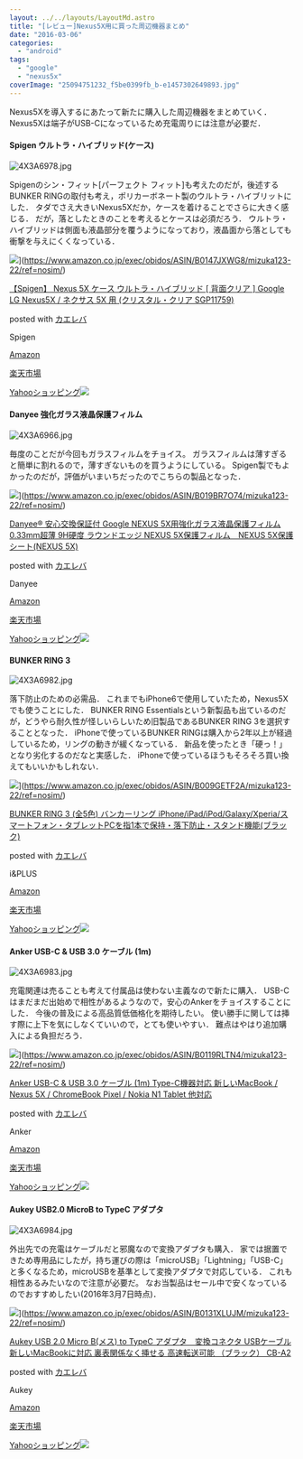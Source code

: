 ```yaml
---
layout: ../../layouts/LayoutMd.astro
title: "[レビュー]Nexus5X用に買った周辺機器まとめ"
date: "2016-03-06"
categories: 
  - "android"
tags: 
  - "google"
  - "nexus5x"
coverImage: "25094751232_f5be0399fb_b-e1457302649893.jpg"
---
```


Nexus5Xを導入するにあたって新たに購入した周辺機器をまとめていく． Nexus5Xは端子がUSB-Cになっているため充電周りには注意が必要だ．

#### Spigen ウルトラ・ハイブリッド(ケース)

![4X3A6978.jpg](/archive/images/25094751232_f5be0399fb_b.jpg)
<script async src="//embedr.flickr.com/assets/client-code.js" charset="utf-8"></script>

Spigenのシン・フィット\[パーフェクト フィット\]も考えたのだが，後述するBUNKER RINGの取付も考え，ポリカーボネート製のウルトラ・ハイブリットにした． タダでさえ大きいNexus5Xだか，ケースを着けることでさらに大きく感じる． だが，落としたときのことを考えるとケースは必須だろう． ウルトラ・ハイブリッドは側面も液晶部分を覆うようになっており，液晶面から落としても衝撃を与えにくくなっている．

![](/archive/images/51wWtpCyZ3L._SL160_.jpg)](https://www.amazon.co.jp/exec/obidos/ASIN/B0147JXWG8/mizuka123-22/ref=nosim/)

[【Spigen】 Nexus 5X ケース ウルトラ・ハイブリッド \[ 背面クリア \] Google LG Nexus5X / ネクサス 5X 用 (クリスタル・クリア SGP11759)](https://www.amazon.co.jp/exec/obidos/ASIN/B0147JXWG8/mizuka123-22/ref=nosim/)

posted with [カエレバ](http://kaereba.com)

Spigen

[Amazon](http://www.amazon.co.jp/gp/search?keywords=%81ySpigen%81z%20Nexus%205X%20%83P%81%5B%83X%20%83E%83%8B%83g%83%89%81E%83n%83C%83u%83%8A%83b%83h%20%5B%20%94w%96%CA%83N%83%8A%83A%20%5D%20Google%20LG%20Nexus5X%20%2F%20%83l%83N%83T%83X%205X%20%97p%20%28%83N%83%8A%83X%83%5E%83%8B%81E%83N%83%8A%83A%20SGP11759%29&__mk_ja_JP=%83J%83%5E%83J%83i&tag=mizuka123-22)

[楽天市場](http://hb.afl.rakuten.co.jp/hgc/032b53ee.4b34c5ee.0f4a541e.f440145e/?pc=http%3A%2F%2Fsearch.rakuten.co.jp%2Fsearch%2Fmall%2F%25E3%2580%2590Spigen%25E3%2580%2591%2520Nexus%25205X%2520%25E3%2582%25B1%25E3%2583%25BC%25E3%2582%25B9%2520%25E3%2582%25A6%25E3%2583%25AB%25E3%2583%2588%25E3%2583%25A9%25E3%2583%25BB%25E3%2583%258F%25E3%2582%25A4%25E3%2583%2596%25E3%2583%25AA%25E3%2583%2583%25E3%2583%2589%2520%255B%2520%25E8%2583%258C%25E9%259D%25A2%25E3%2582%25AF%25E3%2583%25AA%25E3%2582%25A2%2520%255D%2520Google%2520LG%2520Nexus5X%2520%252F%2520%25E3%2583%258D%25E3%2582%25AF%25E3%2582%25B5%25E3%2582%25B9%25205X%2520%25E7%2594%25A8%2520%2528%25E3%2582%25AF%25E3%2583%25AA%25E3%2582%25B9%25E3%2582%25BF%25E3%2583%25AB%25E3%2583%25BB%25E3%2582%25AF%25E3%2583%25AA%25E3%2582%25A2%2520SGP11759%2529%2F-%2Ff.1-p.1-s.1-sf.0-st.A-v.2%3Fx%3D0%26scid%3Daf_ich_link_urltxt%26m%3Dhttp%3A%2F%2Fm.rakuten.co.jp%2F)

[Yahooショッピング![](//ad.jp.ap.valuecommerce.com/servlet/gifbanner?sid=3066752&pid=881990642)](//ck.jp.ap.valuecommerce.com/servlet/referral?sid=3066752&pid=881990642&vc_url=http%3A%2F%2Fsearch.shopping.yahoo.co.jp%2Fsearch%3Fp%3D%25E3%2580%2590Spigen%25E3%2580%2591%2520Nexus%25205X%2520%25E3%2582%25B1%25E3%2583%25BC%25E3%2582%25B9%2520%25E3%2582%25A6%25E3%2583%25AB%25E3%2583%2588%25E3%2583%25A9%25E3%2583%25BB%25E3%2583%258F%25E3%2582%25A4%25E3%2583%2596%25E3%2583%25AA%25E3%2583%2583%25E3%2583%2589%2520%255B%2520%25E8%2583%258C%25E9%259D%25A2%25E3%2582%25AF%25E3%2583%25AA%25E3%2582%25A2%2520%255D%2520Google%2520LG%2520Nexus5X%2520%252F%2520%25E3%2583%258D%25E3%2582%25AF%25E3%2582%25B5%25E3%2582%25B9%25205X%2520%25E7%2594%25A8%2520%2528%25E3%2582%25AF%25E3%2583%25AA%25E3%2582%25B9%25E3%2582%25BF%25E3%2583%25AB%25E3%2583%25BB%25E3%2582%25AF%25E3%2583%25AA%25E3%2582%25A2%2520SGP11759%2529)

#### Danyee 強化ガラス液晶保護フィルム

![4X3A6966.jpg](/archive/images/25119763741_f4806d8aa3_b.jpg)
<script async src="//embedr.flickr.com/assets/client-code.js" charset="utf-8"></script>

毎度のことだが今回もガラスフィルムをチョイス。 ガラスフィルムは薄すぎると簡単に割れるので，薄すぎないものを買うようにしている。 Spigen製でもよかったのだが，評価がいまいちだったのでこちらの製品となった．

![](/archive/images/51ZCfFkhn2L._SL160_.jpg)](https://www.amazon.co.jp/exec/obidos/ASIN/B019BR7O74/mizuka123-22/ref=nosim/)

[Danyee® 安心交換保証付 Google NEXUS 5X用強化ガラス液晶保護フィルム 0.33mm超薄 9H硬度 ラウンドエッジ NEXUS 5X保護フィルム　NEXUS 5X保護シート(NEXUS 5X)](https://www.amazon.co.jp/exec/obidos/ASIN/B019BR7O74/mizuka123-22/ref=nosim/)

posted with [カエレバ](http://kaereba.com)

Danyee

[Amazon](http://www.amazon.co.jp/gp/search?keywords=Danyee%3F%20%88%C0%90S%8C%F0%8A%B7%95%DB%8F%D8%95t%20Google%20NEXUS%205X%97p%8B%AD%89%BB%83K%83%89%83X%89t%8F%BB%95%DB%8C%EC%83t%83B%83%8B%83%80%200.33mm%92%B4%94%96%209H%8Dd%93x%20%83%89%83E%83%93%83h%83G%83b%83W%20NEXUS%205X%95%DB%8C%EC%83t%83B%83%8B%83%80%81%40NEXUS%205X%95%DB%8C%EC%83V%81%5B%83g%28NEXUS%205X%29&__mk_ja_JP=%83J%83%5E%83J%83i&tag=mizuka123-22)

[楽天市場](http://hb.afl.rakuten.co.jp/hgc/032b53ee.4b34c5ee.0f4a541e.f440145e/?pc=http%3A%2F%2Fsearch.rakuten.co.jp%2Fsearch%2Fmall%2FDanyee%25C2%25AE%2520%25E5%25AE%2589%25E5%25BF%2583%25E4%25BA%25A4%25E6%258F%259B%25E4%25BF%259D%25E8%25A8%25BC%25E4%25BB%2598%2520Google%2520NEXUS%25205X%25E7%2594%25A8%25E5%25BC%25B7%25E5%258C%2596%25E3%2582%25AC%25E3%2583%25A9%25E3%2582%25B9%25E6%25B6%25B2%25E6%2599%25B6%25E4%25BF%259D%25E8%25AD%25B7%25E3%2583%2595%25E3%2582%25A3%25E3%2583%25AB%25E3%2583%25A0%25200.33mm%25E8%25B6%2585%25E8%2596%2584%25209H%25E7%25A1%25AC%25E5%25BA%25A6%2520%25E3%2583%25A9%25E3%2582%25A6%25E3%2583%25B3%25E3%2583%2589%25E3%2582%25A8%25E3%2583%2583%25E3%2582%25B8%2520NEXUS%25205X%25E4%25BF%259D%25E8%25AD%25B7%25E3%2583%2595%25E3%2582%25A3%25E3%2583%25AB%25E3%2583%25A0%25E3%2580%2580NEXUS%25205X%25E4%25BF%259D%25E8%25AD%25B7%25E3%2582%25B7%25E3%2583%25BC%25E3%2583%2588%2528NEXUS%25205X%2529%2F-%2Ff.1-p.1-s.1-sf.0-st.A-v.2%3Fx%3D0%26scid%3Daf_ich_link_urltxt%26m%3Dhttp%3A%2F%2Fm.rakuten.co.jp%2F)

[Yahooショッピング![](//ad.jp.ap.valuecommerce.com/servlet/gifbanner?sid=3066752&pid=881990642)](//ck.jp.ap.valuecommerce.com/servlet/referral?sid=3066752&pid=881990642&vc_url=http%3A%2F%2Fsearch.shopping.yahoo.co.jp%2Fsearch%3Fp%3DDanyee%25C2%25AE%2520%25E5%25AE%2589%25E5%25BF%2583%25E4%25BA%25A4%25E6%258F%259B%25E4%25BF%259D%25E8%25A8%25BC%25E4%25BB%2598%2520Google%2520NEXUS%25205X%25E7%2594%25A8%25E5%25BC%25B7%25E5%258C%2596%25E3%2582%25AC%25E3%2583%25A9%25E3%2582%25B9%25E6%25B6%25B2%25E6%2599%25B6%25E4%25BF%259D%25E8%25AD%25B7%25E3%2583%2595%25E3%2582%25A3%25E3%2583%25AB%25E3%2583%25A0%25200.33mm%25E8%25B6%2585%25E8%2596%2584%25209H%25E7%25A1%25AC%25E5%25BA%25A6%2520%25E3%2583%25A9%25E3%2582%25A6%25E3%2583%25B3%25E3%2583%2589%25E3%2582%25A8%25E3%2583%2583%25E3%2582%25B8%2520NEXUS%25205X%25E4%25BF%259D%25E8%25AD%25B7%25E3%2583%2595%25E3%2582%25A3%25E3%2583%25AB%25E3%2583%25A0%25E3%2580%2580NEXUS%25205X%25E4%25BF%259D%25E8%25AD%25B7%25E3%2582%25B7%25E3%2583%25BC%25E3%2583%2588%2528NEXUS%25205X%2529)

#### BUNKER RING 3

![4X3A6982.jpg](/archive/images/25094762962_2007b1c5c6_b.jpg)
<script async src="//embedr.flickr.com/assets/client-code.js" charset="utf-8"></script>

落下防止のための必需品． これまでもiPhone6で使用していたため，Nexus5Xでも使うことにした． BUNKER RING Essentialsという新製品も出ているのだが，どうやら耐久性が怪しいらしいため旧製品であるBUNKER RING 3を選択することとなった． iPhoneで使っているBUNKER RINGは購入から2年以上が経過しているため，リングの動きが緩くなっている． 新品を使ったとき「硬っ！」となり劣化するのだなと実感した． iPhoneで使っているほうもそろそろ買い換えてもいいかもしれない．

![](/archive/images/419%2BhiaQlKL._SL160_.jpg)](https://www.amazon.co.jp/exec/obidos/ASIN/B009GETF2A/mizuka123-22/ref=nosim/)

[BUNKER RING 3 (全5色) バンカーリング iPhone/iPad/iPod/Galaxy/Xperia/スマートフォン・タブレットPCを指1本で保持・落下防止・スタンド機能(ブラック)](https://www.amazon.co.jp/exec/obidos/ASIN/B009GETF2A/mizuka123-22/ref=nosim/)

posted with [カエレバ](http://kaereba.com)

i&PLUS

[Amazon](http://www.amazon.co.jp/gp/search?keywords=BUNKER%20RING%203%20%28%91S5%90F%29%20%83o%83%93%83J%81%5B%83%8A%83%93%83O%20%20iPhone%2FiPad%2FiPod%2FGalaxy%2FXperia%2F%83X%83%7D%81%5B%83g%83t%83H%83%93%81E%83%5E%83u%83%8C%83b%83gPC%82%F0%8Ew1%96%7B%82%C5%95%DB%8E%9D%81E%97%8E%89%BA%96h%8E~%81E%83X%83%5E%83%93%83h%8B%40%94%5C%28%83u%83%89%83b%83N%29&__mk_ja_JP=%83J%83%5E%83J%83i&tag=mizuka123-22)

[楽天市場](http://hb.afl.rakuten.co.jp/hgc/032b53ee.4b34c5ee.0f4a541e.f440145e/?pc=http%3A%2F%2Fsearch.rakuten.co.jp%2Fsearch%2Fmall%2FBUNKER%2520RING%25203%2520%2528%25E5%2585%25A85%25E8%2589%25B2%2529%2520%25E3%2583%2590%25E3%2583%25B3%25E3%2582%25AB%25E3%2583%25BC%25E3%2583%25AA%25E3%2583%25B3%25E3%2582%25B0%2520%2520iPhone%252FiPad%252FiPod%252FGalaxy%252FXperia%252F%25E3%2582%25B9%25E3%2583%259E%25E3%2583%25BC%25E3%2583%2588%25E3%2583%2595%25E3%2582%25A9%25E3%2583%25B3%25E3%2583%25BB%25E3%2582%25BF%25E3%2583%2596%25E3%2583%25AC%25E3%2583%2583%25E3%2583%2588PC%25E3%2582%2592%25E6%258C%25871%25E6%259C%25AC%25E3%2581%25A7%25E4%25BF%259D%25E6%258C%2581%25E3%2583%25BB%25E8%2590%25BD%25E4%25B8%258B%25E9%2598%25B2%25E6%25AD%25A2%25E3%2583%25BB%25E3%2582%25B9%25E3%2582%25BF%25E3%2583%25B3%25E3%2583%2589%25E6%25A9%259F%25E8%2583%25BD%2528%25E3%2583%2596%25E3%2583%25A9%25E3%2583%2583%25E3%2582%25AF%2529%2F-%2Ff.1-p.1-s.1-sf.0-st.A-v.2%3Fx%3D0%26scid%3Daf_ich_link_urltxt%26m%3Dhttp%3A%2F%2Fm.rakuten.co.jp%2F)

[Yahooショッピング![](//ad.jp.ap.valuecommerce.com/servlet/gifbanner?sid=3066752&pid=881990642)](//ck.jp.ap.valuecommerce.com/servlet/referral?sid=3066752&pid=881990642&vc_url=http%3A%2F%2Fsearch.shopping.yahoo.co.jp%2Fsearch%3Fp%3DBUNKER%2520RING%25203%2520%2528%25E5%2585%25A85%25E8%2589%25B2%2529%2520%25E3%2583%2590%25E3%2583%25B3%25E3%2582%25AB%25E3%2583%25BC%25E3%2583%25AA%25E3%2583%25B3%25E3%2582%25B0%2520%2520iPhone%252FiPad%252FiPod%252FGalaxy%252FXperia%252F%25E3%2582%25B9%25E3%2583%259E%25E3%2583%25BC%25E3%2583%2588%25E3%2583%2595%25E3%2582%25A9%25E3%2583%25B3%25E3%2583%25BB%25E3%2582%25BF%25E3%2583%2596%25E3%2583%25AC%25E3%2583%2583%25E3%2583%2588PC%25E3%2582%2592%25E6%258C%25871%25E6%259C%25AC%25E3%2581%25A7%25E4%25BF%259D%25E6%258C%2581%25E3%2583%25BB%25E8%2590%25BD%25E4%25B8%258B%25E9%2598%25B2%25E6%25AD%25A2%25E3%2583%25BB%25E3%2582%25B9%25E3%2582%25BF%25E3%2583%25B3%25E3%2583%2589%25E6%25A9%259F%25E8%2583%25BD%2528%25E3%2583%2596%25E3%2583%25A9%25E3%2583%2583%25E3%2582%25AF%2529)

#### Anker USB-C & USB 3.0 ケーブル (1m)

![4X3A6983.jpg](/archive/images/25094765352_2c6293422a_b.jpg)
<script async src="//embedr.flickr.com/assets/client-code.js" charset="utf-8"></script>

充電関連は売ることも考えて付属品は使わない主義なので新たに購入． USB-Cはまだまだ出始めで相性があるようなので，安心のAnkerをチョイスすることにした． 今後の普及による高品質低価格化を期待したい。 使い勝手に関しては挿す際に上下を気にしなくていいので，とても使いやすい． 難点はやはり追加購入による負担だろう．

![](/archive/images/31vyvqM-D9L._SL160_.jpg)](https://www.amazon.co.jp/exec/obidos/ASIN/B0119RLTN4/mizuka123-22/ref=nosim/)

[Anker USB-C &amp; USB 3.0 ケーブル (1m) Type-C機器対応 新しいMacBook / Nexus 5X / ChromeBook Pixel / Nokia N1 Tablet 他対応](https://www.amazon.co.jp/exec/obidos/ASIN/B0119RLTN4/mizuka123-22/ref=nosim/)

posted with [カエレバ](http://kaereba.com)

Anker

[Amazon](http://www.amazon.co.jp/gp/search?keywords=Anker%20USB-C%20&__mk_ja_JP=%83J%83%5E%83J%83i&tag=mizuka123-22)

[楽天市場](http://hb.afl.rakuten.co.jp/hgc/032b53ee.4b34c5ee.0f4a541e.f440145e/?pc=http%3A%2F%2Fsearch.rakuten.co.jp%2Fsearch%2Fmall%2FAnker%2520USB-C%2520%2F-%2Ff.1-p.1-s.1-sf.0-st.A-v.2%3Fx%3D0%26scid%3Daf_ich_link_urltxt%26m%3Dhttp%3A%2F%2Fm.rakuten.co.jp%2F)

[Yahooショッピング![](//ad.jp.ap.valuecommerce.com/servlet/gifbanner?sid=3066752&pid=881990642)](//ck.jp.ap.valuecommerce.com/servlet/referral?sid=3066752&pid=881990642&vc_url=http%3A%2F%2Fsearch.shopping.yahoo.co.jp%2Fsearch%3Fp%3DAnker%2520USB-C%2520)

#### Aukey USB2.0 MicroB to TypeC アダプタ

![4X3A6984.jpg](/archive/images/24917423880_0886307a24_b.jpg)
<script async src="//embedr.flickr.com/assets/client-code.js" charset="utf-8"></script>

外出先での充電はケーブルだと邪魔なので変換アダプタも購入． 家では据置できため専用品にしたが，持ち運びの際は「microUSB」「Lightning」「USB-C」と多くなるため，microUSBを基準として変換アダプタで対応している． これも相性あるみたいなので注意が必要だ。 なお当製品はセール中で安くなっているのでおすすめしたい(2016年3月7日時点)．

![](/archive/images/41ErnwzvQfL._SL160_.jpg)](https://www.amazon.co.jp/exec/obidos/ASIN/B0131XLUJM/mizuka123-22/ref=nosim/)

[Aukey USB 2.0 Micro B(メス) to TypeC アダプタ　変換コネクタ USBケーブル 新しいMacBookに対応 裏表関係なく挿せる 高速転送可能 （ブラック） CB-A2](https://www.amazon.co.jp/exec/obidos/ASIN/B0131XLUJM/mizuka123-22/ref=nosim/)

posted with [カエレバ](http://kaereba.com)

Aukey

[Amazon](http://www.amazon.co.jp/gp/search?keywords=Aukey%20USB%202.0%20Micro%20B%28%83%81%83X%29%20to%20TypeC%20%83A%83_%83v%83%5E%81%40%95%CF%8A%B7%83R%83l%83N%83%5E%20USB%83P%81%5B%83u%83%8B%20%90V%82%B5%82%A2MacBook%82%C9%91%CE%89%9E%20%97%A0%95%5C%8A%D6%8CW%82%C8%82%AD%91%7D%82%B9%82%E9%20%8D%82%91%AC%93%5D%91%97%89%C2%94%5C%20%81i%83u%83%89%83b%83N%81j%20CB-A2&__mk_ja_JP=%83J%83%5E%83J%83i&tag=mizuka123-22)

[楽天市場](http://hb.afl.rakuten.co.jp/hgc/032b53ee.4b34c5ee.0f4a541e.f440145e/?pc=http%3A%2F%2Fsearch.rakuten.co.jp%2Fsearch%2Fmall%2FAukey%2520USB%25202.0%2520Micro%2520B%2528%25E3%2583%25A1%25E3%2582%25B9%2529%2520to%2520TypeC%2520%25E3%2582%25A2%25E3%2583%2580%25E3%2583%2597%25E3%2582%25BF%25E3%2580%2580%25E5%25A4%2589%25E6%258F%259B%25E3%2582%25B3%25E3%2583%258D%25E3%2582%25AF%25E3%2582%25BF%2520USB%25E3%2582%25B1%25E3%2583%25BC%25E3%2583%2596%25E3%2583%25AB%2520%25E6%2596%25B0%25E3%2581%2597%25E3%2581%2584MacBook%25E3%2581%25AB%25E5%25AF%25BE%25E5%25BF%259C%2520%25E8%25A3%258F%25E8%25A1%25A8%25E9%2596%25A2%25E4%25BF%2582%25E3%2581%25AA%25E3%2581%258F%25E6%258C%25BF%25E3%2581%259B%25E3%2582%258B%2520%25E9%25AB%2598%25E9%2580%259F%25E8%25BB%25A2%25E9%2580%2581%25E5%258F%25AF%25E8%2583%25BD%2520%25EF%25BC%2588%25E3%2583%2596%25E3%2583%25A9%25E3%2583%2583%25E3%2582%25AF%25EF%25BC%2589%2520CB-A2%2F-%2Ff.1-p.1-s.1-sf.0-st.A-v.2%3Fx%3D0%26scid%3Daf_ich_link_urltxt%26m%3Dhttp%3A%2F%2Fm.rakuten.co.jp%2F)

[Yahooショッピング![](//ad.jp.ap.valuecommerce.com/servlet/gifbanner?sid=3066752&pid=881990642)](//ck.jp.ap.valuecommerce.com/servlet/referral?sid=3066752&pid=881990642&vc_url=http%3A%2F%2Fsearch.shopping.yahoo.co.jp%2Fsearch%3Fp%3DAukey%2520USB%25202.0%2520Micro%2520B%2528%25E3%2583%25A1%25E3%2582%25B9%2529%2520to%2520TypeC%2520%25E3%2582%25A2%25E3%2583%2580%25E3%2583%2597%25E3%2582%25BF%25E3%2580%2580%25E5%25A4%2589%25E6%258F%259B%25E3%2582%25B3%25E3%2583%258D%25E3%2582%25AF%25E3%2582%25BF%2520USB%25E3%2582%25B1%25E3%2583%25BC%25E3%2583%2596%25E3%2583%25AB%2520%25E6%2596%25B0%25E3%2581%2597%25E3%2581%2584MacBook%25E3%2581%25AB%25E5%25AF%25BE%25E5%25BF%259C%2520%25E8%25A3%258F%25E8%25A1%25A8%25E9%2596%25A2%25E4%25BF%2582%25E3%2581%25AA%25E3%2581%258F%25E6%258C%25BF%25E3%2581%259B%25E3%2582%258B%2520%25E9%25AB%2598%25E9%2580%259F%25E8%25BB%25A2%25E9%2580%2581%25E5%258F%25AF%25E8%2583%25BD%2520%25EF%25BC%2588%25E3%2583%2596%25E3%2583%25A9%25E3%2583%2583%25E3%2582%25AF%25EF%25BC%2589%2520CB-A2)
